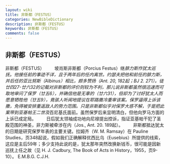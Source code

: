 ```yaml
---
layout: wiki
title: 非斯都（FESTUS）
categories: NewBibleDictionary
description: 非斯都（FESTUS）
keywords: 非斯都（FESTUS）
comments: false
---
```


## 非斯都（FESTUS）



非斯都（FESTUS）
　　坡肖斯非斯都（Porcius Festus）继*腓力斯作犹太巡抚。他接任前的事迹不详，且于两年后的任内离世。约瑟夫把他和前任的腓力斯，并后任的亚比努斯（Albinus）相比，颇多赞扬（Ant.
20, 182起；BJ 2. 271）。徒廿四27-廿六32的记载对非斯都的评价则较为不利，那儿说非斯都虽然很迅速而可取地审问了保罗（廿五6），并确信他是无辜的（廿六31），但却为了讨好犹太人而愿意牺牲他（廿五9），竟骇人听闻地提议在耶路撒冷重审该案。保罗逼得上诉该撒，免得被安排重返敌人的势力范围。只是非斯都似乎对保罗大惑不解，于是把此案带到亚基帕王二世及*百尼基氏面前。虽然保罗后来显明清白，但他向罗马方面的上诉已成定局。
　　日后犹太领袖成功地向尼禄提出控诉，指证亚基帕干犯了圣殿范围的神圣，非力斯被牵涉在内（Jos.,
Ant. 20. 189起）。
　　非斯都抵达犹太的日期是研究保罗年表的主要关键。拉姆齐（W. M. Ramsay）在 Pauline Studies，页348起说，假如我们正确解释优西比乌（Eusebius）所提供的线索，这应是主后59年；多少支持此说的是，犹太那年突然改换新钱币，很可能是因新巡抚上任之故（见 H. J. Cadbury, The Book of Acts in History，1955，页9-10）。
E.M.B.G.
C.J.H.





